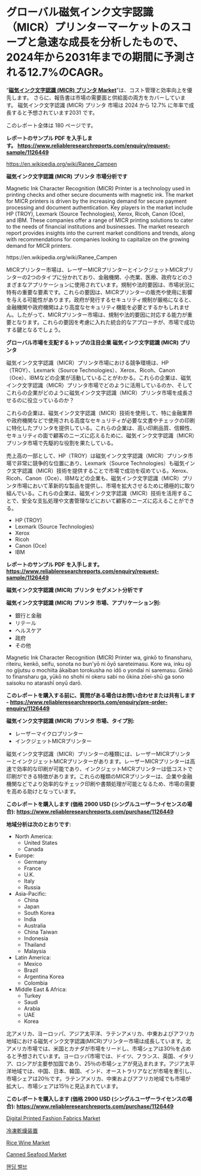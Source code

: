 <p><h1>グローバル磁気インク文字認識（MICR）プリンターマーケットのスコープと急速な成長を分析したもので、2024年から2031年までの期間に予測される12.7%のCAGR。</h1></p><p>&ldquo;<strong><a href="https://www.reliableresearchreports.com/magnetic-ink-character-recognition-micr-printer-r1126449">磁気インク文字認識 (MICR) プリンタ Market</a></strong>&rdquo;は、コスト管理と効率向上を優先します。 さらに、報告書は市場の需要面と供給面の両方をカバーしています。 磁気インク文字認識 (MICR) プリンタ 市場は 2024 から 12.7% に年率で成長すると予想されています2031 です。</p>
<p>このレポート全体は 180 ページです。</p>
<p><strong>レポートのサンプル PDF を入手します。&nbsp;<a href="https://www.reliableresearchreports.com/enquiry/request-sample/1126449">https://www.reliableresearchreports.com/enquiry/request-sample/1126449</a></strong></p>
<p><a href="https://en.wikipedia.org/wiki/Ranee_Campen">https://en.wikipedia.org/wiki/Ranee_Campen</a></p>
<p><strong>磁気インク文字認識 (MICR) プリンタ 市場分析です</strong></p>
<p><p>Magnetic Ink Character Recognition (MICR) Printer is a technology used in printing checks and other secure documents with magnetic ink. The market for MICR printers is driven by the increasing demand for secure payment processing and document authentication. Key players in the market include HP (TROY), Lexmark (Source Technologies), Xerox, Ricoh, Canon (Oce), and IBM. These companies offer a range of MICR printing solutions to cater to the needs of financial institutions and businesses. The market research report provides insights into the current market conditions and trends, along with recommendations for companies looking to capitalize on the growing demand for MICR printers.</p></p>
<p>https://en.wikipedia.org/wiki/Ranee_Campen</p>
<p><p>MICRプリンター市場は、レーザーMICRプリンターとインクジェットMICRプリンターの2つのタイプに分かれており、金融機関、小売業、医療、政府などのさまざまなアプリケーションに使用されています。規制や法的要因は、市場状況に特有の重要な要素です。これらの要因は、MICRプリンターの販売や使用に影響を与える可能性があります。政府が発行するセキュリティ規制が厳格になると、金融機関や政府機関はより高度なセキュリティ機能を必要とするかもしれません。したがって、MICRプリンター市場は、規制や法的要因に対応する能力が重要となります。これらの要因を考慮に入れた統合的なアプローチが、市場で成功する鍵となるでしょう。</p></p>
<p><strong>グローバル市場を支配するトップの注目企業 磁気インク文字認識 (MICR) プリンタ</strong></p>
<p><p>磁気インク文字認識（MICR）プリンタ市場における競争環境は、HP（TROY）、Lexmark（Source Technologies）、Xerox、Ricoh、Canon（Oce）、IBMなどの企業が活動していることがわかる。これらの企業は、磁気インク文字認識（MICR）プリンタ市場でどのように活用しているのか、そしてこれらの企業がどのように磁気インク文字認識（MICR）プリンタ市場を成長させるのに役立っているのか？ </p><p>これらの企業は、磁気インク文字認識（MICR）技術を使用して、特に金融業界や政府機関などで使用される高度なセキュリティが必要な文書やチェックの印刷に特化したプリンタを提供している。これらの企業は、高い印刷品質、信頼性、セキュリティの面で顧客のニーズに応えるために、磁気インク文字認識（MICR）プリンタ市場で先駆的な役割を果たしている。 </p><p>売上高の一部として、HP（TROY）は磁気インク文字認識（MICR）プリンタ市場で非常に競争的な位置にあり、Lexmark（Source Technologies）も磁気インク文字認識（MICR）技術を提供することで市場で成功を収めている。Xerox、Ricoh、Canon（Oce）、IBMなどの企業も、磁気インク文字認識（MICR）プリンタ市場において革新的な製品を提供し、市場を拡大させるために積極的に取り組んでいる。これらの企業は、磁気インク文字認識（MICR）技術を活用することで、安全な支払処理や文書管理などにおいて顧客のニーズに応えることができる。</p></p>
<p><ul><li>HP (TROY)</li><li>Lexmark (Source Technologies)</li><li>Xerox</li><li>Ricoh</li><li>Canon (Oce)</li><li>IBM</li></ul></p>
<p><strong>レポートのサンプル PDF を入手します。 <a href="https://www.reliableresearchreports.com/enquiry/request-sample/1126449">https://www.reliableresearchreports.com/enquiry/request-sample/1126449</a></strong></p>
<p><strong>磁気インク文字認識 (MICR) プリンタ セグメント分析です</strong></p>
<p><strong>磁気インク文字認識 (MICR) プリンタ 市場、アプリケーション別:</strong></p>
<p><ul><li>銀行と金融</li><li>リテール</li><li>ヘルスケア</li><li>政府</li><li>その他</li></ul></p>
<p><p>Magnetic Ink Character Recognition (MICR) Printer wa, ginkō to finansharu, riteiru, kenkō, seifu, sonota no bun'yō ni ōyō sareteimasu. Kore wa, inku oji no gijutsu o mochiita ākaiban torokusha no idō o yondai ni saremasu. Ginkō to finansharu ga, yūkō no shohi ni okeru sabi no ōkina zōei-shū ga sono saisoku no atarashī onyū darō.</p></p>
<p><strong>このレポートを購入する前に、質問がある場合はお問い合わせまたは共有します - <a href="https://www.reliableresearchreports.com/enquiry/pre-order-enquiry/1126449">https://www.reliableresearchreports.com/enquiry/pre-order-enquiry/1126449</a></strong></p>
<p><strong>磁気インク文字認識 (MICR) プリンタ 市場、タイプ別:</strong></p>
<p><ul><li>レーザーマイクロプリンター</li><li>インクジェットMICRプリンター</li></ul></p>
<p><p>磁気インク文字認識（MICR）プリンターの種類には、レーザーMICRプリンターとインクジェットMICRプリンターがあります。レーザーMICRプリンターは高速で効率的な印刷が可能であり、インクジェットMICRプリンターは低コストで印刷ができる特徴があります。これらの種類のMICRプリンターは、企業や金融機関などでより効率的なチェック印刷や書類処理が可能となるため、市場の需要を高める助けとなっています。</p></p>
<p><strong>このレポートを購入します (価格 2900 USD (シングルユーザーライセンスの場合): <a href="https://www.reliableresearchreports.com/purchase/1126449">https://www.reliableresearchreports.com/purchase/1126449</a></strong></p>
<p><strong>地域分析は次のとおりです:</strong></p>
<p><ul>
    <li>
        North America:
        <ul>
            <li>United States</li>
            <li>Canada</li>
        </ul>
    </li>
    <li>
        Europe:
        <ul>
            <li>Germany</li>
            <li>France</li>
            <li>U.K.</li>
            <li>Italy</li>
            <li>Russia</li>
        </ul>
    </li>
    <li>
        Asia-Pacific:
        <ul>
            <li>China</li>
            <li>Japan</li>
            <li>South Korea</li>
            <li>India</li>
            <li>Australia</li>
            <li>China Taiwan</li>
            <li>Indonesia</li>
            <li>Thailand</li>
            <li>Malaysia</li>
        </ul>
    </li>
    <li>
        Latin America:
        <ul>
            <li>Mexico</li>
            <li>Brazil</li>
            <li>Argentina Korea</li>
            <li>Colombia</li>
        </ul>
    </li>
    <li>
        Middle East & Africa:
        <ul>
            <li>Turkey</li>
            <li>Saudi</li>
            <li>Arabia</li>
            <li>UAE</li>
            <li>Korea</li>
        </ul>
    </li>
    </ul></p>
<p><p>北アメリカ、ヨーロッパ、アジア太平洋、ラテンアメリカ、中東およびアフリカ地域における磁気インク文字認識(MICR)プリンター市場は成長しています。北アメリカ市場では、米国とカナダが市場をリードし、市場シェアは30％を占めると予想されています。ヨーロッパ市場では、ドイツ、フランス、英国、イタリア、ロシアが主要参加国であり、25％の市場シェアが見込まれます。アジア太平洋地域では、中国、日本、韓国、インド、オーストラリアなどが市場を牽引し、市場シェアは20％です。ラテンアメリカ、中東およびアフリカ地域でも市場が拡大し、市場シェアは15％と見込まれています。</p></p>
<p><strong>このレポートを購入します (価格 2900 USD (シングルユーザーライセンスの場合): <a href="https://www.reliableresearchreports.com/purchase/1126449">https://www.reliableresearchreports.com/purchase/1126449</a></strong></p>
<p><p><a href="https://www.linkedin.com/pulse/digital-printed-fashion-fabrics-market-trends-focusing-insight-5qjjf?trackingId=rlIQ%2BZbDQPWvotSoK%2BoURQ%3D%3D">Digital Printed Fashion Fabrics Market</a></p><p><a href="https://github.com/RandallRunte2023/Market-Research-Report-List-2/blob/main/123988284519.md">冷凍乾燥装置</a></p><p><a href="https://github.com/ksleyeze/Market-Research-Report-List-1/blob/main/rice-wine-market.md">Rice Wine Market</a></p><p><a href="https://github.com/dylanObrien626/Market-Research-Report-List-1/blob/main/canned-seafood-market.md">Canned Seafood Market</a></p><p><a href="https://github.com/LuckeyCorbin/Market-Research-Report-List-2/blob/main/9144043104773.md">핸딩 밸브</a></p></p>